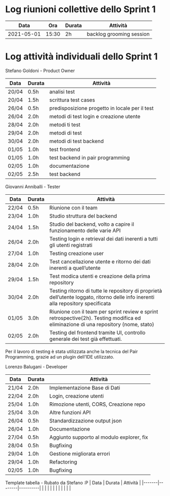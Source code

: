 # Log riunioni collettive dello Sprint 1

| Data | Ora | Durata | Attività |
|------|-----|--------|----------|
| 2021-05-01 | 15:30 | 2h | backlog grooming session |


# Log attività individuali dello Sprint 1

Stefano Goldoni - Product Owner

| Data  | Durata | Attività |
|-------|--------|----------|
|20/04 |0.5h |analisi test
|20/04 |1.5h |scrittura test cases
|26/04 |0.5h |predisposizione progetto in locale per il test
|26/04 |2.0h |metodi di test login e creazione utente
|28/04 |2.0h |metodi ti test
|29/04 |2.0h |metodi di test
|30/04 |2.0h |metodi di test backend
|01/05 |1.0h |test frontend
|01/05 |1.0h |test backend in pair programming
|02/05 |1.0h |documentazione
|02/05 |2.5h |test backend

Giovanni Anniballi - Tester  

| Data  | Durata | Attività |
|-------|--------|----------|
|22/04 |0.5h| Riunione con il team
|23/04 |1.0h| Studio struttura del backend
|24/04 |1.5h| Studio del backend, volto a capire il funzionamento delle varie API
|26/04 |2.0h| Testing login e retrieval dei dati inerenti a tutti gli utenti registrati
|27/04 |1.0h| Testing creazione user
|28/04 |2.0h| Test cancellazione utente e ritorno dei dati inerenti a quell’utente
|29/04 |1.5h| Test modica utenti e creazione della prima repository
|30/04 |2.0h| Testing ritorno di tutte le repository di proprietà dell’utente loggato, ritorno delle info inerenti alla repository specificata
|01/05 |3.0h| Riunione con il team per sprint review e sprint retrospective(2h). Testing modifica ed eliminazione di una repository (nome, stato)
|02/05 |2.0h| Testing del frontend tramite UI, controllo generale dei test già effettuati.

Per il lavoro di testing è stata utilizzata anche la tecnica del Pair Programming, grazie ad un plugin dell'IDE utilizzato.

Lorenzo Balugani - Developer

| Data  | Durata | Attività |
|-------|--------|----------|
|21/04 | 2.0h | Implementazione Base di Dati
|22/04 | 2.0h | Login, creazione utenti 
|25/04 | 1.0h | Rimozione utenti, CORS, Creazione repo
|25/04 | 3.0h | Altre funzioni API
|26/04 | 0.5h | Standardizzazione output json
|26/04 | 1.0h | Documentazione
|27/04 | 0.5h | Aggiunto supporto al modulo explorer, fix
|28/04 | 0.5h | Bugfixing
|29/04 | 1.0h | Gestione migliorata errori
|29/04 | 1.0h | Refactoring
|02/05 | 1.0h | Bugfixing

Template tabella - Rubato da Stefano :P
| Data  | Durata | Attività |
|-------|--------|----------|
|
|
|
|
|
|
|
|
|
|
|
